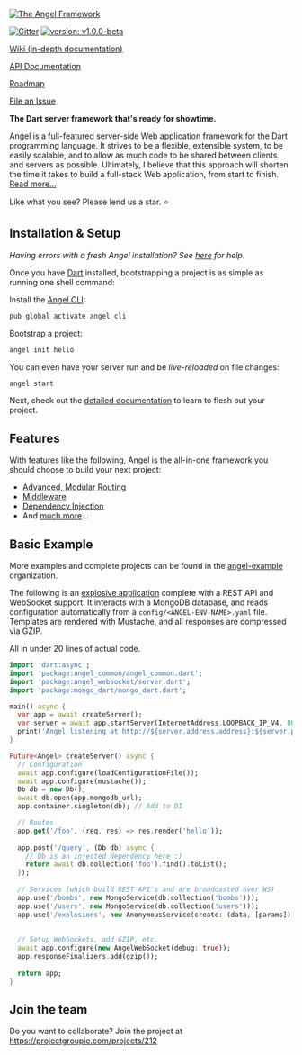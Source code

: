 [![The Angel Framework](https://angel-dart.github.io/images/logo.png)](https://angel-dart.github.io)

[![Gitter](https://img.shields.io/gitter/room/nwjs/nw.js.svg)](https://gitter.im/angel_dart/discussion)
[![version: v1.0.0-beta](https://img.shields.io/badge/pub-v1.0.0--beta-blue.svg)](https://pub.dartlang.org/packages/angel_common)

[Wiki (in-depth documentation)](https://github.com/angel-dart/angel/wiki)

[API Documentation](http://www.dartdocs.org/documentation/angel_common/latest)

[Roadmap](https://github.com/angel-dart/roadmap/blob/master/ROADMAP.md)

[File an Issue](https://github.com/angel-dart/roadmap/issues)

**The Dart server framework that's ready for showtime.**

Angel is a full-featured server-side Web application framework for the Dart programming language. It strives to be a flexible, extensible system, to be easily scalable, and to allow as much code to be shared between clients and servers as possible. Ultimately, I believe that this approach will shorten the time it takes to build a full-stack Web application, from start to finish. [Read more...](https://medium.com/the-angel-framework/announcing-angel-v1-0-0-beta-46dfb4aa8afe)

Like what you see? Please lend us a star. :star:

## Installation & Setup
*Having errors with a fresh Angel installation? See [here](https://github.com/angel-dart/angel/wiki/Installation-&-Setup) for help.*

Once you have [Dart](https://www.dartlang.org/) installed, bootstrapping a project is as simple as running one shell command:

Install the [Angel CLI](https://github.com/angel-dart/cli):

```bash
pub global activate angel_cli
```

Bootstrap a project:

```bash
angel init hello
```

You can even have your server run and be *live-reloaded* on file changes:

```dart
angel start
```

Next, check out the [detailed documentation](https://github.com/angel-dart/angel/wiki) to learn to flesh out your project.

## Features
With features like the following, Angel is the all-in-one framework you should choose to build your next project:
* [Advanced, Modular Routing](https://github.com/angel-dart/route)
* [Middleware](https://github.com/angel-dart/angel/wiki/Middleware)
* [Dependency Injection](https://github.com/angel-dart/angel/wiki/Dependency-Injection)
* And [much more](https://github.com/angel-dart)...

## Basic Example
More examples and complete projects can be found in the [angel-example](https://github.com/angel-example) organization.

The following is an [explosive application](https://github.com/angel-example/explode) complete with a REST API and
WebSocket support. It interacts with a MongoDB database, and reads configuration automatically from a `config/<ANGEL-ENV-NAME>.yaml` file. Templates are rendered with Mustache, and all responses are compressed via GZIP.

All in under 20 lines of actual code.

```dart
import 'dart:async';
import 'package:angel_common/angel_common.dart';
import 'package:angel_websocket/server.dart';
import 'package:mongo_dart/mongo_dart.dart';

main() async {
  var app = await createServer();
  var server = await app.startServer(InternetAddress.LOOPBACK_IP_V4, 8080);
  print('Angel listening at http://${server.address.address}:${server.port}');
}

Future<Angel> createServer() async {
  // Configuration
  await app.configure(loadConfigurationFile());
  await app.configure(mustache());
  Db db = new Db();
  await db.open(app.mongodb_url);
  app.container.singleton(db); // Add to DI

  // Routes
  app.get('/foo', (req, res) => res.render('hello'));
  
  app.post('/query', (Db db) async {
    // Db is an injected dependency here :)
    return await db.collection('foo').find().toList();
  });
  
  // Services (which build REST API's and are broadcasted over WS)
  app.use('/bombs', new MongoService(db.collection('bombs')));
  app.use('/users', new MongoService(db.collection('users')));
  app.use('/explosions', new AnonymousService(create: (data, [params]) => data));
  
  
  // Setup WebSockets, add GZIP, etc.
  await app.configure(new AngelWebSocket(debug: true));
  app.responseFinalizers.add(gzip());
  
  return app;
}
```

## Join the team
Do you want to collaborate? Join the project at https://projectgroupie.com/projects/212 
